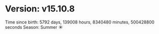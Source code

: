 # Version: v15.10.8
Time since birth: 5792 days, 139008 hours, 8340480 minutes, 500428800 seconds
Season: Summer ☀️
